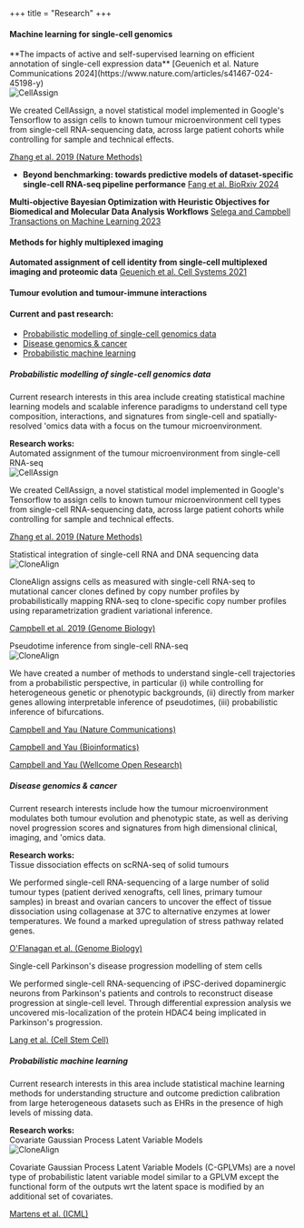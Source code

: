 +++
title = "Research"
+++

#### Machine learning for single-cell genomics



<div class="card mb-1">
        <!-- <div class="card-header"></div> -->
        <div class="card-body">
            <div class="row">
            **The impacts of active and self-supervised learning on efficient annotation of single-cell expression data** [Geuenich et al. Nature Communications 2024](https://www.nature.com/articles/s41467-024-45198-y)
            </div>
            <div class="row">
                <div class="col-md-5 col-sm-12">
                    <img src="/img/research/cellassign.gif" class="img-fluid" alt="CellAssign">
                </div>
                <div class="col-md-7 col-sm-12">
                    <p>We created CellAssign, a novel statistical model implemented in Google's Tensorflow to assign cells to known tumour microenvironment cell types from single-cell RNA-sequencing data, across large patient cohorts while controlling for sample and technical effects.</p>
                    <p><a href="https://www.nature.com/articles/s41592-019-0529-1" class="btn btn-outline-secondary" style="white-space: normal">Zhang et al. 2019 (Nature Methods)</a></p>
                </div>
            </div>
        </div>
    </div>


- **Beyond benchmarking: towards predictive models of dataset-specific single-cell RNA-seq pipeline performance** [Fang et al. BioRxiv 2024](https://www.biorxiv.org/content/10.1101/2024.01.02.572650v1)

**Multi-objective Bayesian Optimization with Heuristic Objectives for Biomedical and Molecular Data Analysis Workflows** [Selega and Campbell Transactions on Machine Learning 2023](https://openreview.net/forum?id=QspAcsAyis)




#### Methods for highly multiplexed imaging

**Automated assignment of cell identity from single-cell multiplexed imaging and proteomic data** [Geuenich et al. Cell Systems 2021](https://www.sciencedirect.com/science/article/pii/S2405471221003355)

#### Tumour evolution and tumour-immune interactions

<div class="container-fluid mt-2 pb-0 card card-body border-dark">
    <h4>Current and past research:</h4>
    <p>
    <ul class="nav flex-column">
    <li class="nav-item">
        <a class="nav-link" href="#sc">Probabilistic modelling of single-cell genomics data</a>
    </li>
    <li class="nav-item">
        <a class="nav-link" href="#disease">Disease genomics & cancer</a>
    </li>
    <li class="nav-item">
        <a class="nav-link" href="#ml">Probabilistic machine learning</a>
    </li>
    </ul>
    </p>
</div>


<div class="container-fluid mt-4 pb-0" id="sc">
    <h5>Probabilistic modelling of single-cell genomics data</h5>
    <p>Current research interests in this area include creating statistical machine learning models and scalable inference paradigms to understand cell type composition, interactions, and signatures from single-cell and spatially-resolved 'omics data with a focus on the tumour microenvironment.</p>
    <strong>Research works:</strong>
    <div class="card mb-1">
        <div class="card-header">Automated assignment of the tumour microenvironment from single-cell RNA-seq</div>
        <div class="card-body">
            <div class="row">
                <div class="col-md-5 col-sm-12">
                    <img src="/img/research/cellassign.gif" class="img-fluid" alt="CellAssign">
                </div>
                <div class="col-md-7 col-sm-12">
                    <p>We created CellAssign, a novel statistical model implemented in Google's Tensorflow to assign cells to known tumour microenvironment cell types from single-cell RNA-sequencing data, across large patient cohorts while controlling for sample and technical effects.</p>
                    <p><a href="https://www.nature.com/articles/s41592-019-0529-1" class="btn btn-outline-secondary" style="white-space: normal">Zhang et al. 2019 (Nature Methods)</a></p>
                </div>
            </div>
        </div>
    </div>
    <div class="card mb-1">
        <div class="card-header">Statistical integration of single-cell RNA and DNA sequencing data</div>
        <div class="card-body">
            <div class="row">
                    <div class="col-md-3 col-sm-12">
                        <img src="/img/research/clonealign.png" class="img-fluid" alt="CloneAlign">
                    </div>
                    <div class="col-md-9 col-sm-12">
                        <p>CloneAlign assigns cells as measured with single-cell RNA-seq to mutational cancer clones defined by copy number profiles by probabilistically mapping RNA-seq to clone-specific copy number profiles using reparametrization gradient variational inference.</p>
                        <p><a href="https://www.nature.com/articles/s41592-019-0529-1" class="btn btn-outline-secondary"  style="white-space: normal">Campbell et al. 2019 (Genome Biology)</a></p>
                    </div>
                </div>
        </div>
    </div>
    <div class="card mb-1">
        <div class="card-header">Pseudotime inference from single-cell RNA-seq</div>
        <div class="card-body">
            <div class="row">
                <div class="col-md-5 col-sm-12">
                    <img src="/img/research/ouija.png" class="img-fluid" alt="CloneAlign">
                </div>
                <div class="col-md-7 col-sm-12">
                    <p>
                    We have created a number of  methods to understand single-cell trajectories from a probabilistic perspective, in particular (i) while controlling for heterogeneous genetic or phenotypic backgrounds, (ii) directly from marker genes allowing interpretable inference of pseudotimes, (iii) probabilistic inference of bifurcations.
                    </p>
                    <p><a href="https://www.nature.com/articles/s41467-018-04696-6" class="btn btn-outline-secondary"  style="white-space: normal">Campbell and Yau (Nature Communications)</a></p>
                    <p><a href="https://academic.oup.com/bioinformatics/article/35/1/28/5043298" class="btn btn-outline-secondary"  style="white-space: normal">Campbell and Yau (Bioinformatics)</a></p>
                    <p><a href="https://wellcomeopenresearch.org/articles/2-19/v1" class="btn btn-outline-secondary"  style="white-space: normal">Campbell and Yau (Wellcome Open Research)</a></p>
                </div>
            </div>
        </div>
    </div>
</div>

<div class="container-fluid mt-4" id="disease">
    <h5>Disease genomics & cancer</h5>
    <p>Current research interests include how the tumour microenvironment modulates both tumour evolution and phenotypic state, as well as deriving novel progression scores and signatures from high dimensional clinical, imaging, and 'omics data.</p>
    <strong>Research works:</strong>
    <div class="card mb-1">
        <div class="card-header">Tissue dissociation effects on scRNA-seq of solid tumours</div>
        <div class="card-body">
            <p> We performed single-cell RNA-sequencing of a large number of solid tumour types (patient derived xenografts, cell lines, primary tumour samples) in breast and ovarian cancers to uncover the effect of tissue dissociation using collagenase at 37C to alternative enzymes at lower temperatures. We found a marked upregulation of stress pathway related genes.</p>
            <p><a href="https://genomebiology.biomedcentral.com/articles/10.1186/s13059-019-1830-0" class="btn btn-outline-secondary"  style="white-space: normal">O'Flanagan et al. (Genome Biology)</a></p>
        </div>
    </div> 
    <div class="card mb-1">
        <div class="card-header">Single-cell Parkinson's disease progression modelling of stem cells</div>
        <div class="card-body">
            <p> We performed single-cell RNA-sequencing of iPSC-derived dopaminergic neurons from Parkinson's patients and controls to reconstruct disease progression at single-cell level. Through differential expression analysis we uncovered mis-localization of the protein HDAC4 being implicated in Parkinson's progression.</p>
            <p><a href="https://www.sciencedirect.com/science/article/pii/S1934590918305046" class="btn btn-outline-secondary"  style="white-space: normal">Lang et al. (Cell Stem Cell)</a></p>
        </div>
    </div> 
</div>

<div class="container-fluid mt-4" id="ml">
    <h5>Probabilistic machine learning</h5>
    <p>Current research interests in this area include statistical machine learning methods for understanding structure and outcome prediction calibration from large heterogeneous datasets such as EHRs in the presence of high levels of missing data.
    </p>
    <strong>Research works:</strong>
        <div class="card mb-1">
            <div class="card-header">Covariate Gaussian Process Latent Variable Models</div>
            <div class="card-body">
                <div class="row">
                    <div class="col-sm-12 col-md-5">
                        <img src="/img/research/cgplvm.png" class="img-fluid" alt="CloneAlign">
                    </div>
                    <div class="col-md-7 col-sm-12">
                        <p>
                            Covariate Gaussian Process Latent Variable Models (C-GPLVMs) are a novel type of probabilistic latent variable model similar to a GPLVM except the functional form of the outputs wrt the latent space is modified by an additional set of covariates.
                            </p>
                            <p><a href="http://proceedings.mlr.press/v97/martens19a/martens19a.pdf" class="btn btn-outline-secondary"  style="white-space: normal">Martens et al. (ICML)</a>
                        </p>
                    </div>
                </div>
            </div>
    </div> 
</div>

